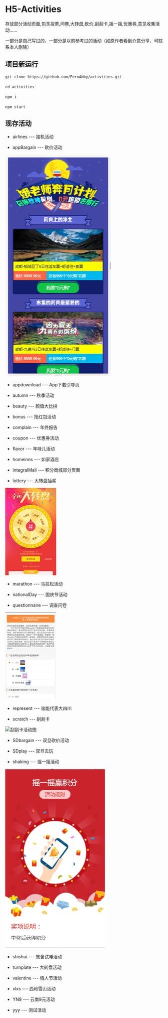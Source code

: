 # H5-Activities
存放部分活动页面,包含投票,问卷,大转盘,砍价,刮刮卡,摇一摇,优惠券,意见收集活动......

一部分是自己写过的，一部分是以前参考过的活动（如原作者看到介意分享，可联系本人删除）

## 项目新运行

```
git clone https://github.com/FernAbby/activities.git

cd activities

npm i

npm start 

```

## 现存活动

* airlines --- 接机活动

* appBargain --- 砍价活动

 <img src="./effects/appBargain.png" alt="砍价活动图"/>

* appdownload --- App下载引导页

* autumn --- 秋季活动

* beauty --- 颜值大比拼

* bonus --- 抢红包活动

* complain --- 年终报告

* coupon --- 优惠券活动

* flavor --- 年味儿活动

* homeinns --- 如家酒店

* integralMall --- 积分商城部分页面

* lottery --- 大转盘抽奖

 <img src="./effects/roulette.png" alt="大转盘活动图"/>

* marathon --- 马拉松活动

* nationalDay --- 国庆节活动

* questionnaire --- 调查问卷

<img src="./effects/quiz.png" alt="摇一摇活动图"/>

* represent --- 谁能代表大四川

* scratch --- 刮刮卡

 <img src="./effects/scratch.png" alt="刮刮卡活动图"/>

* SDbargain --- 双旦砍价活动

* SDplay --- 双旦去玩

* shaking --- 摇一摇活动

 <img src="./effects/shaking.png" alt="摇一摇活动图"/>

* shishui --- 旅舍试睡活动

* turnplate --- 大转盘活动

* valentine --- 情人节活动

* xlxs --- 西岭雪山活动

* YN9 --- 云南9元活动

* yyy --- 测试活动






